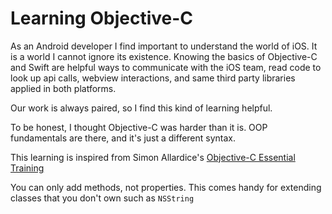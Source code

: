 # Learning Objective-C

As an Android developer I find important to understand the world of iOS. It is a world I cannot ignore its existence. Knowing the basics of Objective-C and Swift are helpful ways to communicate with the iOS team, read code to look up api calls, webview interactions, and same third party libraries applied in both platforms.

Our work is always paired, so I find this kind of learning helpful.

To be honest, I thought Objective-C was harder than it is. OOP fundamentals are there, and it's just a different syntax.

This learning is inspired from Simon Allardice's [Objective-C Essential Training](https://www.linkedin.com/learning/objective-c-essential-training/inheritance-and-overriding-in-objective-c)

You can only add methods, not properties. This comes handy for extending classes that you don't own such as `NSString`

